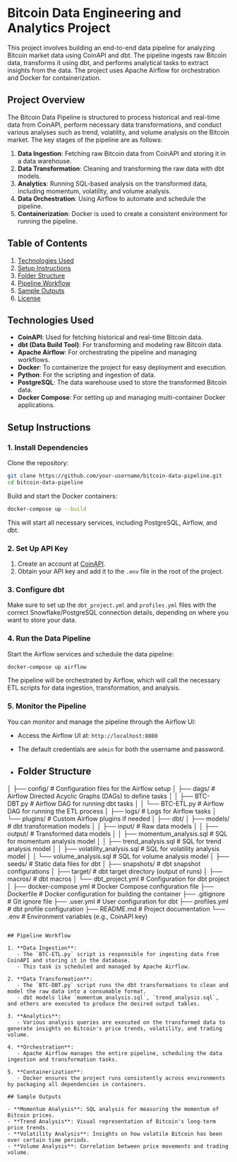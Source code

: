 # Bitcoin Data Engineering and Analytics Project

This project involves building an end-to-end data pipeline for analyzing Bitcoin market data using CoinAPI and dbt. The pipeline ingests raw Bitcoin data, transforms it using dbt, and performs analytical tasks to extract insights from the data. The project uses Apache Airflow for orchestration and Docker for containerization.

## Project Overview

The Bitcoin Data Pipeline is structured to process historical and real-time data from CoinAPI, perform necessary data transformations, and conduct various analyses such as trend, volatility, and volume analysis on the Bitcoin market. The key stages of the pipeline are as follows:

1. **Data Ingestion**: Fetching raw Bitcoin data from CoinAPI and storing it in a data warehouse.
2. **Data Transformation**: Cleaning and transforming the raw data with dbt models.
3. **Analytics**: Running SQL-based analysis on the transformed data, including momentum, volatility, and volume analysis.
4. **Data Orchestration**: Using Airflow to automate and schedule the pipeline.
5. **Containerization**: Docker is used to create a consistent environment for running the pipeline.

## Table of Contents

1. [Technologies Used](#technologies-used)
2. [Setup Instructions](#setup-instructions)
3. [Folder Structure](#folder-structure)
4. [Pipeline Workflow](#pipeline-workflow)
5. [Sample Outputs](#sample-outputs)
6. [License](#license)

## Technologies Used

- **CoinAPI**: Used for fetching historical and real-time Bitcoin data.
- **dbt (Data Build Tool)**: For transforming and modeling raw Bitcoin data.
- **Apache Airflow**: For orchestrating the pipeline and managing workflows.
- **Docker**: To containerize the project for easy deployment and execution.
- **Python**: For the scripting and ingestion of data.
- **PostgreSQL**: The data warehouse used to store the transformed Bitcoin data.
- **Docker Compose**: For setting up and managing multi-container Docker applications.

## Setup Instructions

### 1. Install Dependencies

Clone the repository:

```bash
git clone https://github.com/your-username/bitcoin-data-pipeline.git
cd bitcoin-data-pipeline
```

Build and start the Docker containers:

```bash
docker-compose up --build
```

This will start all necessary services, including PostgreSQL, Airflow, and dbt.

### 2. Set Up API Key

1. Create an account at [CoinAPI](https://www.coinapi.io/).
2. Obtain your API key and add it to the `.env` file in the root of the project.

### 3. Configure dbt

Make sure to set up the `dbt_project.yml` and `profiles.yml` files with the correct Snowflake/PostgreSQL connection details, depending on where you want to store your data.

### 4. Run the Data Pipeline

Start the Airflow services and schedule the data pipeline:

```bash
docker-compose up airflow
```

The pipeline will be orchestrated by Airflow, which will call the necessary ETL scripts for data ingestion, transformation, and analysis.

### 5. Monitor the Pipeline

You can monitor and manage the pipeline through the Airflow UI:

- Access the Airflow UI at: `http://localhost:8080`
- The default credentials are `admin` for both the username and password.

- ## Folder Structure
│   ├── config/                     # Configuration files for the Airflow setup
│   ├── dags/                       # Airflow Directed Acyclic Graphs (DAGs) to define tasks
│   │   ├── BTC-DBT.py              # Airflow DAG for running dbt tasks
│   │   └── BTC-ETL.py              # Airflow DAG for running the ETL process
│   ├── logs/                       # Logs for Airflow tasks
│   └── plugins/                    # Custom Airflow plugins if needed
│
├── dbt/
│   ├── models/                     # dbt transformation models
│   │   ├── input/                  # Raw data models
│   │   ├── output/                 # Transformed data models
│   │   ├── momentum_analysis.sql   # SQL for momentum analysis model
│   │   ├── trend_analysis.sql      # SQL for trend analysis model
│   │   ├── volatility_analysis.sql # SQL for volatility analysis model
│   │   └── volume_analysis.sql     # SQL for volume analysis model
│   ├── seeds/                      # Static data files for dbt
│   ├── snapshots/                  # dbt snapshot configurations
│   ├── target/                     # dbt target directory (output of runs)
│   ├── macros/                     # dbt macros
│   └── dbt_project.yml             # Configuration for dbt project
│
├── docker-compose.yml              # Docker Compose configuration file
├── Dockerfile                      # Docker configuration for building the container
├── .gitignore                      # Git ignore file
├── .user.yml                       # User configuration for dbt
├── profiles.yml                    # dbt profile configuration
├── README.md                       # Project documentation
└── .env                            # Environment variables (e.g., CoinAPI key)
```

## Pipeline Workflow

1. **Data Ingestion**: 
   - The `BTC-ETL.py` script is responsible for ingesting data from CoinAPI and storing it in the database. 
   - This task is scheduled and managed by Apache Airflow.

2. **Data Transformation**: 
   - The `BTC-DBT.py` script runs the dbt transformations to clean and model the raw data into a consumable format.
   - dbt models like `momentum_analysis.sql`, `trend_analysis.sql`, and others are executed to produce the desired output tables.

3. **Analytics**: 
   - Various analysis queries are executed on the transformed data to generate insights on Bitcoin's price trends, volatility, and trading volume.

4. **Orchestration**: 
   - Apache Airflow manages the entire pipeline, scheduling the data ingestion and transformation tasks.

5. **Containerization**: 
   - Docker ensures the project runs consistently across environments by packaging all dependencies in containers.

## Sample Outputs

- **Momentum Analysis**: SQL analysis for measuring the momentum of Bitcoin prices.
- **Trend Analysis**: Visual representation of Bitcoin's long-term price trends.
- **Volatility Analysis**: Insights on how volatile Bitcoin has been over certain time periods.
- **Volume Analysis**: Correlation between price movements and trading volume.
